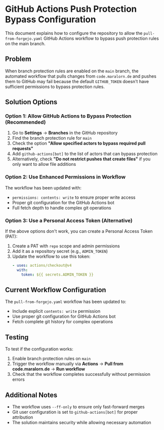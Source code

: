 # GitHub Actions Push Protection Bypass Configuration

This document explains how to configure the repository to allow the `pull-from-forgejo.yaml` GitHub Actions workflow to bypass push protection rules on the main branch.

## Problem

When branch protection rules are enabled on the `main` branch, the automated workflow that pulls changes from `code.maralorn.de` and pushes them to GitHub may fail because the default `GITHUB_TOKEN` doesn't have sufficient permissions to bypass protection rules.

## Solution Options

### Option 1: Allow GitHub Actions to Bypass Protection (Recommended)

1. Go to **Settings** → **Branches** in the GitHub repository
2. Find the branch protection rule for `main`
3. Check the option **"Allow specified actors to bypass required pull requests"**
4. Add `github-actions[bot]` to the list of actors that can bypass protection
5. Alternatively, check **"Do not restrict pushes that create files"** if you only want to allow file additions

### Option 2: Use Enhanced Permissions in Workflow

The workflow has been updated with:
- `permissions: contents: write` to ensure proper write access
- Proper git configuration for the GitHub Actions bot
- Full fetch depth to handle complex git operations

### Option 3: Use a Personal Access Token (Alternative)

If the above options don't work, you can create a Personal Access Token (PAT):

1. Create a PAT with `repo` scope and admin permissions
2. Add it as a repository secret (e.g., `ADMIN_TOKEN`)
3. Update the workflow to use this token:
   ```yaml
   - uses: actions/checkout@v4
     with:
       token: ${{ secrets.ADMIN_TOKEN }}
   ```

## Current Workflow Configuration

The `pull-from-forgejo.yaml` workflow has been updated to:
- Include explicit `contents: write` permission
- Use proper git configuration for GitHub Actions bot
- Fetch complete git history for complex operations

## Testing

To test if the configuration works:
1. Enable branch protection rules on `main`
2. Trigger the workflow manually via **Actions** → **Pull from code.maralorn.de** → **Run workflow**
3. Check that the workflow completes successfully without permission errors

## Additional Notes

- The workflow uses `--ff-only` to ensure only fast-forward merges
- Git user configuration is set to `github-actions[bot]` for proper attribution
- The solution maintains security while allowing necessary automation